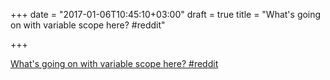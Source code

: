 +++
date = "2017-01-06T10:45:10+03:00"
draft = true
title = "What's going on with variable scope here?  #reddit"

+++

<p><a href="https://t.co/OAXqEau7Us">What's going on with variable scope here?  #reddit</a></p>
